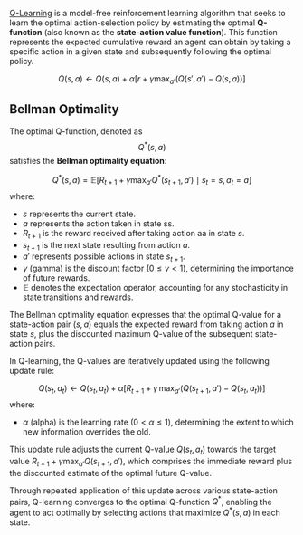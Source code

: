 [Q-Learning](https://en.wikipedia.org/wiki/Q-learning) is a model-free reinforcement learning algorithm that seeks to learn the optimal action-selection policy by estimating the optimal **Q-function** (also known as the **state-action value function**). This function represents the expected cumulative reward an agent can obtain by taking a specific action in a given state and subsequently following the optimal policy.

$$Q(s, a) \leftarrow Q(s, a) + \alpha \left[ r + \gamma \max_{a'} \left( Q(s', a') - Q(s, a) \right) \right]$$
## Bellman Optimality

The optimal Q-function, denoted as $$Q^*(s, a)$$satisfies the **Bellman optimality equation**:

$$Q^*(s, a) = \mathbb{E} \left[ R_{t+1} + \gamma \max_{a'} Q^*(s_{t+1}, a') \mid s_t = s, a_t = a \right]$$
where:

- $s$ represents the current state.
- $a$ represents the action taken in state ss.
- $R_{t+1}$ is the reward received after taking action aa in state $s$.
- $s_{t+1}$ is the next state resulting from action $a$.
- $a'$ represents possible actions in state $s_{t+1}$.
- $\gamma$ (gamma) is the discount factor ($0 ≤ \gamma < 1$), determining the importance of future rewards.
- $\mathbb{E}$ denotes the expectation operator, accounting for any stochasticity in state transitions and rewards.

The Bellman optimality equation expresses that the optimal Q-value for a state-action pair $(s, a)$ equals the expected reward from taking action $a$ in state $s$, plus the discounted maximum Q-value of the subsequent state-action pairs.

In Q-learning, the Q-values are iteratively updated using the following update rule:

$$Q(s_t, a_t) \leftarrow Q(s_t, a_t) + \alpha \left[ R_{t+1} + \gamma\, \max_{a'} \left( Q(s_{t+1}, a') - Q(s_t, a_t) \right) \right]$$
where:

- $\alpha$ (alpha) is the learning rate ($0 < \alpha ≤ 1$), determining the extent to which new information overrides the old.

This update rule adjusts the current Q-value $Q(s_t, a_t)$ towards the target value $R_{t+1} + \gamma \max_{a'} Q(s_{t+1}, a')$, which comprises the immediate reward plus the discounted estimate of the optimal future Q-value.

Through repeated application of this update across various state-action pairs, Q-learning converges to the optimal Q-function $Q^*$, enabling the agent to act optimally by selecting actions that maximize $Q^*(s, a)$ in each state.
